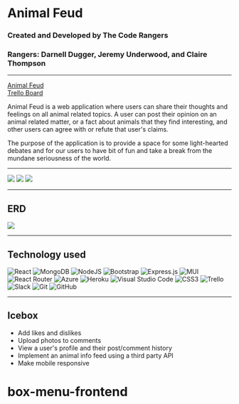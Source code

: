 # Animal Feud
### Created and Developed by The Code Rangers 
### Rangers: Darnell Dugger, Jeremy Underwood, and Claire Thompson
---
<a href="https://animal-feud-fe.herokuapp.com/">Animal Feud</a>
<br />
<a href="https://trello.com/b/xElySPW3/animal-feud">Trello Board</a>

Animal Feud is a web application where users can share their thoughts and feelings on all animal related topics. A user can post their opinion on an animal related matter, or a fact about animals that they find interesting, and other users can agree with or refute that user's claims. 

The purpose of the application is to provide a space for some light-hearted debates and for our users to have bit of fun and take a break from the mundane seriousness of the world. 

---

<img src="https://i.imgur.com/DLuVUgM.png">
<img src="https://i.imgur.com/WcCXEsX.png">
<img src="https://i.imgur.com/sKNOEk5.png">

---
## ERD
<img src="https://i.imgur.com/qn16AlF.png" >

---

## Technology used
![React](https://img.shields.io/badge/react-%2320232a.svg?style=for-the-badge&logo=react&logoColor=%2361DAFB)
![MongoDB](https://img.shields.io/badge/MongoDB-%234ea94b.svg?style=for-the-badge&logo=mongodb&logoColor=white)
![NodeJS](https://img.shields.io/badge/node.js-6DA55F?style=for-the-badge&logo=node.js&logoColor=white)
![Bootstrap](https://img.shields.io/badge/bootstrap-%23563D7C.svg?style=for-the-badge&logo=bootstrap&logoColor=white)
![Express.js](https://img.shields.io/badge/express.js-%23404d59.svg?style=for-the-badge&logo=express&logoColor=%2361DAFB)
![MUI](https://img.shields.io/badge/MUI-%230081CB.svg?style=for-the-badge&logo=mui&logoColor=white)
![React Router](https://img.shields.io/badge/React_Router-CA4245?style=for-the-badge&logo=react-router&logoColor=white)
![Azure](https://img.shields.io/badge/azure-%230072C6.svg?style=for-the-badge&logo=microsoftazure&logoColor=white)
![Heroku](https://img.shields.io/badge/heroku-%23430098.svg?style=for-the-badge&logo=heroku&logoColor=white)
![Visual Studio Code](https://img.shields.io/badge/Visual%20Studio%20Code-0078d7.svg?style=for-the-badge&logo=visual-studio-code&logoColor=white)
![CSS3](https://img.shields.io/badge/css3-%231572B6.svg?style=for-the-badge&logo=css3&logoColor=white)
![Trello](https://img.shields.io/badge/Trello-%23026AA7.svg?style=for-the-badge&logo=Trello&logoColor=white)
![Slack](https://img.shields.io/badge/Slack-4A154B?style=for-the-badge&logo=slack&logoColor=white)
![Git](https://img.shields.io/badge/git-%23F05033.svg?style=for-the-badge&logo=git&logoColor=white)
![GitHub](https://img.shields.io/badge/github-%23121011.svg?style=for-the-badge&logo=github&logoColor=white)

---

## Icebox 

- Add likes and dislikes
- Upload photos to comments
- View a user's profile and their post/comment history
- Implement an animal info feed using a third party API
- Make mobile responsive
# box-menu-frontend
